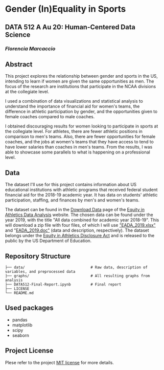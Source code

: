 # Gender (In)Equality in Sports

## DATA 512 A Au 20: Human-Centered Data Science
### *Florencia Marcaccio*  
  
  
  
  
## Abstract

This project explores the relationship between gender and sports in the US, intending to learn if women are given the same opportunities as men. The focus of the research are institutions that participate in the NCAA divisions at the collegiate level.

I used a combination of data visualizations and statistical analysis to understand the importance of financial aid for women's teams, the difference in athletic participation by gender, and the opportunities given to female coaches compared to male coaches.

I obtained discouraging results for women looking to participate in sports at the collegiate level. For athletes, there are fewer athletic positions in comparison to men's teams. Also, there are fewer opportunities for female coaches, and the jobs at women's teams that they have access to tend to have lower salaries than coaches in men's teams. From the results, I was able to showcase some parallels to what is happening on a professional level.



## Data

The dataset I'll use for this project contains information about US educational institutions with athletic programs that received federal student financial aid for the 2018-19 academic year. It has data on students' athletic participation, staffing, and finances by men's and women's teams.  
  
The dataset can be found in the [Download Data](https://ope.ed.gov/athletics/#/datafile/list) page of the [Equity in Athletics Data Analysis](https://ope.ed.gov/athletics/) website. The chosen data can be found under the year 2019, with the title "All data combined for academic year 2018-19". This will download a zip file with four files, of which I will use ["EADA_2019.xlsx"](data/EADA_2019.xlsx) and "[EADA_2019.doc"](data/EADA_2019.doc) (data and description, respectively). The dataset belongs under the [Equity in Athletics Disclosure Act](https://www2.ed.gov/finaid/prof/resources/athletics/eada.html) and is released to the public by the US Department of Education.  


## Repository Structure

    ├── data/                              # Raw data, description of variables, and preprocessed data
    ├── graphs/                            # All resulting graphs from analysis
    ├── DATA512-Final-Report.ipynb         # Final report
    ├── LICENSE
    └── README.md


## Used packages

* pandas
* matplotlib
* scipy
* seaborn

## Project License

Plese refer to the project [MIT license](LICENSE) for more details.
